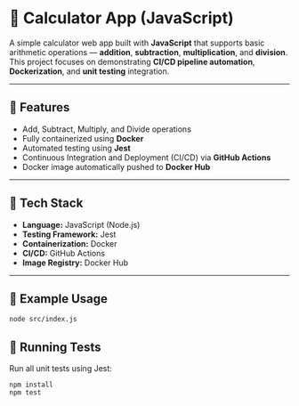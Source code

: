 # 🧮 Calculator App (JavaScript)

A simple calculator web app built with **JavaScript** that supports basic arithmetic operations — **addition**, **subtraction**, **multiplication**, and **division**.  
This project focuses on demonstrating **CI/CD pipeline automation**, **Dockerization**, and **unit testing** integration.

---

## 🚀 Features

- Add, Subtract, Multiply, and Divide operations
- Fully containerized using **Docker**
- Automated testing using **Jest**
- Continuous Integration and Deployment (CI/CD) via **GitHub Actions**
- Docker image automatically pushed to **Docker Hub**

---

## 🧩 Tech Stack

- **Language:** JavaScript (Node.js)
- **Testing Framework:** Jest
- **Containerization:** Docker
- **CI/CD:** GitHub Actions
- **Image Registry:** Docker Hub

---

## 🧮 Example Usage

```bash
node src/index.js
```

## 🧪 Running Tests

Run all unit tests using Jest:

````
npm install
npm test
